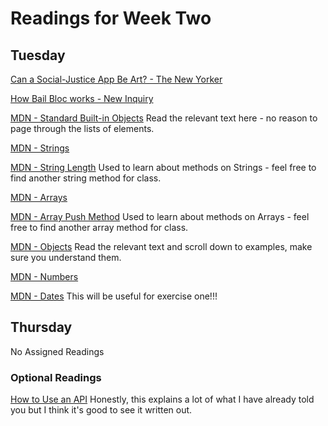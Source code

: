 # Readings for Week Two

## Tuesday

[Can a Social-Justice App Be Art? - The New Yorker](https://www.newyorker.com/culture/culture-desk/can-a-social-justice-app-be-art)

[How Bail Bloc works - New Inquiry](https://bailbloc.thenewinquiry.com/about.html)

[MDN - Standard Built-in Objects](https://developer.mozilla.org/en-US/docs/Web/JavaScript/Reference/Global_Objects)
Read the relevant text here - no reason to page through the lists of elements.

[MDN - Strings](https://developer.mozilla.org/en-US/docs/Web/JavaScript/Reference/Global_Objects/String)

[MDN - String Length](https://developer.mozilla.org/en-US/docs/Web/JavaScript/Reference/Global_Objects/String/length)
Used to learn about methods on Strings - feel free to find another string method for class.

[MDN - Arrays](https://developer.mozilla.org/en-US/docs/Web/JavaScript/Reference/Global_Objects/Array)

[MDN - Array Push Method](https://developer.mozilla.org/en-US/docs/Web/JavaScript/Reference/Global_Objects/Array/push)
Used to learn about methods on Arrays - feel free to find another array method for class.

[MDN - Objects](https://developer.mozilla.org/en-US/docs/Web/JavaScript/Reference/Global_Objects/Object)
Read the relevant text and scroll down to examples, make sure you understand them.

[MDN - Numbers](https://developer.mozilla.org/en-US/docs/Web/JavaScript/Reference/Global_Objects/Number)

[MDN - Dates](https://developer.mozilla.org/en-US/docs/Web/JavaScript/Reference/Global_Objects/Date)
This will be useful for exercise one!!!

## Thursday
No Assigned Readings

### Optional Readings
[How to Use an API](https://technologyadvice.com/blog/information-technology/how-to-use-an-api/)
Honestly, this explains a lot of what I have already told you but I think it's good to see it written out.

